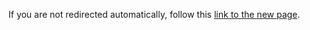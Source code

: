 <html>
  <head>
    <meta http-equiv="refresh" content="0; url=https://ale.farama.org/environments/laser_gates">
    <title>Redirecting to Atari Documentation's new home</title>
  </head>
  <body>
    <p>If you are not redirected automatically, follow this <a href="https://ale.farama.org/environments/laser_gates">link to the new page</a>.</p>
  </body>
</html>
